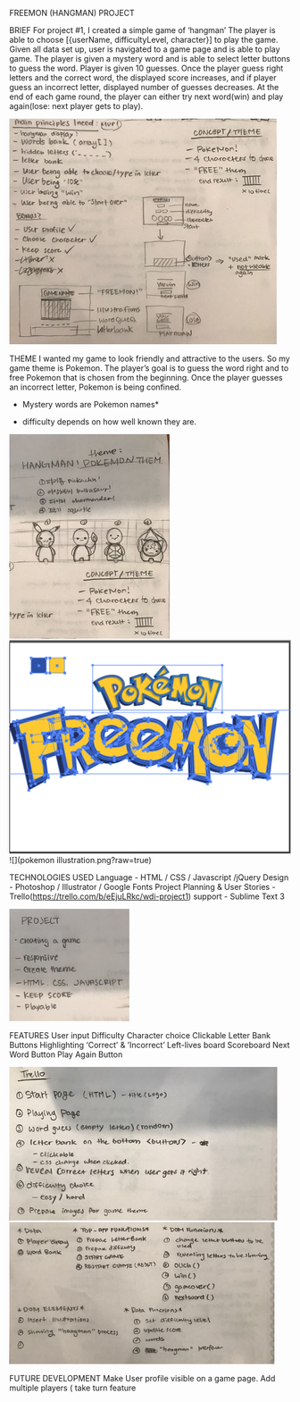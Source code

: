 FREEMON (HANGMAN) PROJECT

BRIEF
For project #1, I created a simple game of ‘hangman’
The player is able to choose [{userName, difficultyLevel, character}] to play the game. Given all data set up, user is navigated to a game page and is able to play game. The player is given a mystery word and is able to select letter buttons to guess the word. Player is given 10 guesses. Once the player guess right letters and the correct word, the displayed score increases, and if player guess an incorrect letter, displayed number of guesses decreases. At the end of each game round, the player can either try next word(win) and play again(lose: next player gets to play).

![](Wireframes.JPG?raw=true)


THEME
I wanted my game to look friendly and attractive to the users. So my game theme is Pokemon. The player’s goal is to guess the word right and to free Pokemon that is chosen from the beginning. Once the player guesses an incorrect letter, Pokemon is being confined.
* Mystery words are Pokemon names*
- difficulty depends on how well known they are.

![](DesignProcess.JPG?raw=true)
![](freemonLogo.png?raw=true)
![](pokemon illustration.png?raw=true)


TECHNOLOGIES USED
Language - HTML / CSS / Javascript /jQuery
Design - Photoshop / Illustrator / Google Fonts
Project Planning & User Stories - Trello(https://trello.com/b/eEjuLRkc/wdi-project1)
support - Sublime Text 3

![](InitialPlan.JPG?raw=true)


FEATURES
User input
Difficulty
Character choice
Clickable Letter Bank Buttons
Highlighting ‘Correct’ & ’Incorrect’
Left-lives board
Scoreboard
Next Word Button
Play Again Button

![](TrelloPlan.JPG?raw=true)
![](FunctionsPlan.JPG?raw=true)


FUTURE DEVELOPMENT
Make User profile visible on a game page.
Add multiple players ( take turn feature 